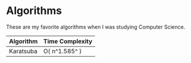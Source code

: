 # Algorithms
These are my favorite algorithms when I was studying Computer Science.




| Algorithm| Time Complexity |
| ----------- | ----------- |
| Karatsuba| O( n^1.585^ ) |




